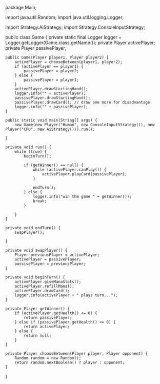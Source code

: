 package Main;

import java.util.Random;
import java.util.logging.Logger;

import Strategy.AiStrategy;
import Strategy.ConsoleInputStrategy;

public class Game {
	private static final Logger logger = Logger.getLogger(Game.class.getName());
	private Player activePlayer;
	private Player passivePlayer;

	public Game(Player player1, Player player2) {
		activePlayer = chooseBetween(player1, player2);
		if (activePlayer == player1) {
			passivePlayer = player2;
		} else {
			passivePlayer = player1;
		}
		activePlayer.drawStartingHand();
		logger.info("" + activePlayer);
		passivePlayer.drawStartingHand();
		passivePlayer.drawCard(); // draw one more for disadvantage
		logger.info("" + passivePlayer);
	}

	public static void main(String[] args) {
		new Game(new Player("Human", new ConsoleInputStrategy()), new Player("CPU", new AiStrategy())).run();

	}

	private void run() {
		while (true) {
			beginTurn();

			if (getWinner() == null) {
				while (activePlayer.canPlay()) {
					activePlayer.playCard(passivePlayer);
				}

				endTurn();
			} else {
				logger.info("win the game " + getWinner());
				break;
			}

		}
	}

	private void endTurn() {
		swapPlayer();

	}

	private void swapPlayer() {
		Player previousPlayer = activePlayer;
		activePlayer = passivePlayer;
		passivePlayer = previousPlayer;
	}

	private void beginTurn() {
		activePlayer.giveManaSlots();
		activePlayer.refillMana();
		activePlayer.drawCard();
		logger.info(activePlayer + " plays turn...");
	}

	private Player getWinner() {
		if (activePlayer.getHealth() <= 0) {
			return passivePlayer;
		} else if (passivePlayer.getHealth() <= 0) {
			return activePlayer;
		} else {
			return null;
		}
	}

	private Player chooseBetween(Player player, Player opponent) {
		Random random = new Random();
		return random.nextBoolean() ? player : opponent;
	}

}
